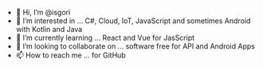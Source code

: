- 👋 Hi, I’m @isgori
- 👀 I’m interested in ... C#, Cloud, IoT, JavaScript and sometimes Android with Kotlin and Java
- 🌱 I’m currently learning ... React and Vue for JasScript
- 💞️ I’m looking to collaborate on ... software free for API and Android Apps
- 📫 How to reach me ... for GitHub 

<!---
isgori/isgori is a ✨ special ✨ repository because its `README.md` (this file) appears on your GitHub profile.
You can click the Preview link to take a look at your changes.
--->
